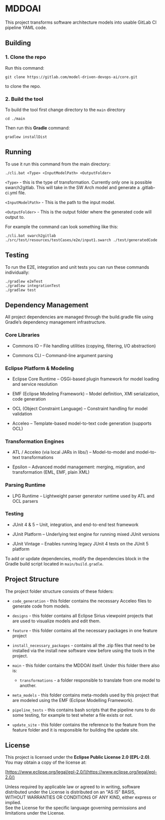 # MDDOAI
This project transforms software architecture models into usable GitLab CI pipeline YAML code.

## Building
### 1. Clone the repo
Run this command:

```
git clone https://gitlab.com/model-driven-devops-ai/core.git
```

to clone the repo.

### 2. Build the tool
To build the tool first change directory to the `main` directory

```
cd ./main
```

Then run this **Gradle** command:

```
gradlew installDist
```

## Running
To use it run this command from the main directory:

```
./cli.bat <Type> <InputModelPath> <OutputFolder>
```

`<Type>` - this is the type of transformation. Currently only one is possible swarch2gitlab. This will take in the SW Arch model and generate a .gitlab-ci.yml file.

`<InputModelPath>` - This is the path to the input model.

`<OutputFolder>` - This is the output folder where the generated code will output to.

For example the command can look something like this:

```
./cli.bat swarch2gitlab ./src/test/resources/testCases/e2e/input1.swarch ./test/generatedCode
```

## Testing
To run the E2E, integration and unit tests you can run these commands individually:

```
./gradlew e2eTest
./gradlew integrationTest
./gradlew test
```

## Dependency Management
All project dependencies are managed through the build.gradle file using Gradle’s dependency management infrastructure.

### Core Libraries

- Commons IO – File handling utilities (copying, filtering, I/O abstraction)

- Commons CLI – Command-line argument parsing

### Eclipse Platform & Modeling

- Eclipse Core Runtime – OSGi-based plugin framework for model loading and service resolution

 - EMF (Eclipse Modeling Framework) – Model definition, XMI serialization, code generation

- OCL (Object Constraint Language) – Constraint handling for model validation

- Acceleo – Template-based model-to-text code generation (supports OCL)

### Transformation Engines

- ATL / Acceleo (via local JARs in libs/) – Model-to-model and model-to-text transformations

- Epsilon – Advanced model management: merging, migration, and transformation (EML, EMF, plain XML)

### Parsing Runtime

- LPG Runtime – Lightweight parser generator runtime used by ATL and OCL parsers

### Testing

- JUnit 4 & 5 – Unit, integration, and end-to-end test framework

- JUnit Platform – Underlying test engine for running mixed JUnit versions

- JUnit Vintage – Enables running legacy JUnit 4 tests on the JUnit 5 platform

To add or update dependencies, modify the dependencies block in the Gradle build script located in `main/build.gradle`.

## Project Structure
The project folder structure consists of these folders:

- `code_generation` - this folder contains the necessary Acceleo files to generate code from models.

- `designs` - this folder contains all Eclipse Sirius viewpoint projects that are used to visualize models and edit them.

- `feature` - this folder contains all  the necessary packages in one feature project

- `install_necessary_packages` - contains all the .zip files that need to be installed via the install new software view before using the tools in the project.

- `main` - this folder contains the MDDOAI itself. Under this folder there also is:

	- `transformations` - a folder responsible to translate from one model to another.

- `meta_models` - this folder contains meta-models used by this project that are modeled using the EMF (Eclipse Modelling Framework).

- `pipeline_tests` - this contains bash scripts that the pipeline runs to do some testing, for example to test wheter a file exists or not.

- `update_site` - this folder contains the reference to the feature from the feature folder and it is responsible for building the update site. 

## License

This project is licensed under the **Eclipse Public License 2.0 (EPL-2.0)**.  
You may obtain a copy of the license at:

[https://www.eclipse.org/legal/epl-2.0/](https://www.eclipse.org/legal/epl-2.0/)

Unless required by applicable law or agreed to in writing, software  
distributed under the License is distributed on an "AS IS" BASIS,  
WITHOUT WARRANTIES OR CONDITIONS OF ANY KIND, either express or implied.  
See the License for the specific language governing permissions and  
limitations under the License.
